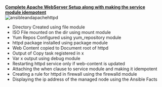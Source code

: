 <b><u>Complete Apache WebServer Setup along with making the service module idempotent</u></b>
<br /><img src="https://syslint.com/wp-content/uploads/2019/04/Installing-Apache-in-Remote-hosts-Using-Ansible-Playbook.jpg" alt="ansibleandapachehttpd">
<ul>
  <li>Directory Created using file module</li>
  <li>ISO File mounted on the dir using mount module</li>
  <li>Yum Repos Configured using yum_repository module</li>
  <li>httpd package installed using package module</li>
  <li>Web Content copied to Document root of httpd</li>
  <li>Output of Copy task registered in x</li>
  <li>Var x output using debug module</li>
  <li>Restarting httpd service only if web-content is updated</li>
  <li>Attaching the when clause to service module and making it idempotent</li>
  <li>Creating a rule for httpd in firewall using the firewalld module</li>
  <li>Displaying the ip address of the managed node using the Ansible Facts</li>
 </ul>
